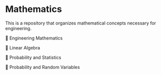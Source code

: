# Mathematics
This is a repository that organizes mathematical concepts necessary for engineering.

📘 Engineering Mathematics

📙 Linear Algebra

📗 Probability and Statistics

📕 Probability and Random Variables
